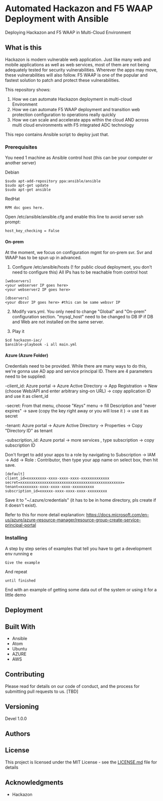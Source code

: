 
# Automated Hackazon and F5 WAAP Deployment with Ansible
Deploying Hackazon and F5 WAAP in Multi-Cloud Environment

## What is this

Hackazon is modern vulnerable web application. Just like many web and mobile applications as well as web services, most of them are not being adequately tested for security vulnerabilities. Wherever the apps may move, these vulnerabilities will also follow.
F5 WAAP is one of the popular and fastest solution to patch and protect these vulnerabilities.

This repository shows:
  1. How we can automate Hackazon deployment in multi-cloud Environment
  2. How we can automate F5 WAAP deployment and transition web protection configuration to operations really quickly
  3. How we can scale and accelerate apps within the cloud AND across multi cloud environments with F5 integrated ADC technology

This repo contains Ansible script to deploy just that.

### Prerequisites
You need 1 machine as Ansible control host (this can be your computer or another server)

Debian
```
$sudo apt-add-repository ppa:ansible/ansible
$sudo apt-get update
$sudo apt-get ansible
```

RedHat
```
RPM doc goes here.
```

Open /etc/ansible/ansible.cfg and enable this line to avoid server ssh prompt:
```
host_key_checking = False
```

#### On-prem
At the moment, we focus on configuration mgmt for on-prem svr. Svr and WAAP has to be spun up in advanced.
1. Configure /etc/ansible/hosts (! for public cloud deployment, you don't need to configure this)
All IPs has to be reachable from control host
```
[webservers]   
<your webserver IP goes here>
<your webserver2 IP goes here>

[dbservers]
<your dbsvr IP goes here> #this can be same websvr IP
```

2. Modify vars.yml. You only need to change "Global" and "On-prem" configuration section. "mysql_host" need to be changed to DB IP if DB and Web are not installed on the same server.

3. Play it
```
$cd hackazon-iac/
$ansible-playbook -i all main.yml
```

#### Azure (Azure Folder)
Credentials need to be provided. While there are many ways to do this, we're gonna use AD app and service principal ID.
There are 4 parameters need to be supplied:

-client_id: Azure portal -> Azure Active Directory -> App Registration -> New (choose Web/API and enter arbitrary sing-on URL) -> copy application ID and use it as client_id

-secret: From that menu, choose "Keys" menu -> fill Description and "never expires" -> save (copy the key right away or you will lose it ) -> use it as secret

-tenant: Azure portal -> Azure Active Directory -> Properties -> Copy "Directory ID" as tenant

-subscription_id: Azure portal -> more services , type subscription -> copy subscription ID

Don't forget to add your apps to a role by navigating to Subscription  -> IAM -> Add -> Role : Contributor, then type your app name on select box, then hit save.

```
[default]
client_id=xxxxxxxxx-xxxx-xxxx-xxxx-xxxxxxxxxxxxx
secret=xxxxxxxxxxxxxxxxxxxxxxxxxxxxxxxxxxxxxxxxxxxxxxx=
tenant=xxxxxxxx-xxxx-xxxx-xxxx-xxxxxxxxxx
subscription_id=xxxxxx-xxxx-xxxx-xxxx-xxxxxxxxx
```

Save it to "~/.azure/credentials" (it has to be in home directory, pls create if it doesn't exist).

Refer to this for more detail explanation: 
https://docs.microsoft.com/en-us/azure/azure-resource-manager/resource-group-create-service-principal-portal

### Installing

A step by step series of examples that tell you have to get a development env running
e

```
Give the example
```

And repeat

```
until finished
```

End with an example of getting some data out of the system or using it for a little demo

## Deployment

## Built With

* Ansible
* Atom
* Ubuntu
* AZURE
* AWS

## Contributing

Please read for details on our code of conduct, and the process for submitting pull requests to us. [TBD]

## Versioning

Devel 1.0.0

## Authors


## License

This project is licensed under the MIT License - see the [LICENSE.md](LICENSE.md) file for details

## Acknowledgments

* Hackazon
